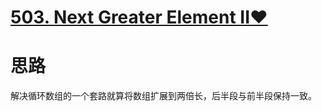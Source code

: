 # [503. Next Greater Element II♥](https://leetcode.com/problems/next-greater-element-ii/)

# 思路

解决循环数组的一个套路就算将数组扩展到两倍长，后半段与前半段保持一致。

```java

```

